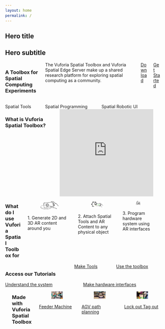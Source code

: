 ```yaml
---
layout: home
permalink: /
---
```

<!--- references for styling: https://bulma.io/documentation/ --->

<section class="hero">
  <div class="hero-body">
    <div class="container">
      <h1 class="title">
        Hero title
      </h1>
      <h2 class="subtitle">
        Hero subtitle
      </h2>
    </div>
  </div>
</section>
<div class="columns is-vcentered  is-multiline ">
  <div class="column is-full">
    <h3>A Toolbox for Spatial Computing Experiments</h3>
      </div>
      <div class="column">
    The Vuforia Spatial Toolbox and Vuforia Spatial Edge Server make up a shared research platform for exploring spatial computing as a community.
  </div>
  <div class="column is-one-fifth">
    <a class="button is-success is-outlined is-pulled-right" href="/docs/use">
         Download
       </a></div>
        <div class="column is-one-fifth">
    <a class="button is-success is-outlined is-pulled-right" href="/docs/use">
      Get Started
    </a>
  </div>
</div>

<div class="columns is-vcentered is-centered  is-multiline ">
  <div class="column is-one-third">
    <img src="resources/distance.gif" alt=""/>
    <div class="column is-full">
        Spatial Tools
    </div>
  </div>
  <div class="column is-one-third">
    <img src="resources/vst.gif" alt=""/>
    <div class="column is-full">
        Spatial Programming
    </div>
  </div>
  <div class="column is-one-third">
    <img src="resources/mir.gif" alt=""/>
    <div class="column is-full">
        Spatial Robotic UI
    </div>
  </div>
  <div class="column is-full">
  &nbsp;
    </div>
</div>


<div class="columns is-vcentered is-centered is-0  is-multiline ">
  <div class="column is-full">
    <h3>What is Vuforia Spatial Toolbox?</h3>
  </div><div class="column is-full" style="position: relative; width: 100%; height: 0; padding-bottom: 56.25%;">
              <iframe src="https://www.youtube.com/embed/JLP2t7yymnQ?rel=0" frameborder="0" allow="autoplay;" allowfullscreen class="video" style="position: absolute;top: 0; left: 0; width: 100%; height: 100%;">
              <img src = "resources/toolboxVideoPlaceholder.jpg" border = "0">
              </iframe>
       </div>
        <div class="column is-full">
         &nbsp;
           </div>
  </div>
  
  <div class="columns is-vcentered is-centered  is-multiline ">
  <div class="column is-full">
  <h3>What do I use Vuforia Spatial Toolbox for</h3>
  </div>
  <div class="column is-one-third">
  <figure class="image is-5by3">
    <img src="resources/what1.jpg" alt="Image of Reality Server"/>
    </figure>
    <div class="column is-info">
        1. Generate 2D and 3D AR content around you 
    </div>
  </div>
  <div class="column is-one-third">
  <figure class="image is-5by3">
    <img src="resources/what3.jpg" alt="Image of Reality Server"/>
    </figure>
    <div class="column">
        2. Attach Spatial Tools and AR  Content to any physical object
    </div>
  </div>
  <div class="column is-one-third">
  <figure class="image is-5by3">
    <img src="resources/what2.jpg" alt="Image of Reality Server"/>
    </figure>
    <div class="column">
        3. Program hardware system using AR interfaces
    </div>
  </div>
   <div class="column is-full">
    &nbsp;
      </div>
</div>

<div class="columns is-vcentered is-centered  is-multiline ">
 <div class="column is-full">
    <h3>Access our Tutorials</h3>
  </div>
  <div class="column is-half">
   <a class="button is-medium is-fullwidth is-info is-outlined" href="https://github.com/ptcrealitylab/vuforia-spatial-toolbox-documentation/tree/master/make%20tools">
   Make Tools</a>
  </div>
  <div class="column is-half">
   <a class="button is-medium is-fullwidth is-info is-outlined" href="https://github.com/ptcrealitylab/vuforia-spatial-toolbox-documentation/tree/master/use">
   Use the toolbox</a>
  </div>
  </div><div class="columns is-vcentered is-centered">
  <div class="column is-half">
   <a class="button is-medium is-fullwidth is-info is-outlined" href="https://github.com/ptcrealitylab/vuforia-spatial-toolbox-documentation/tree/master/understandSystem">
   Understand the system</a>
  </div>
  <div class="column is-half">
    <a class="button is-medium is-fullwidth is-info is-outlined" href="https://github.com/ptcrealitylab/vuforia-spatial-toolbox-documentation/tree/master/interfaceWithHardware">
    Make hardware interfaces</a>
  </div>
</div>


<div class="columns is-vcentered is-centered  is-multiline">
  <div class="column is-full">
    &nbsp;
 </div>
 <div class="column is-full">
    <h3>Made with Vuforia Spatial Toolbox</h3>
  </div>
  <div class="column is-one-third">
  <div class="card">
    <div class="card-image">
        <figure class="image is-5by3">
            <img src="resources/feeder.jpg" alt="Placeholder image">
        </figure>
    </div>
    <div class="card-content">
           <a href="https://www.ptc.com/en/about/reality-lab/portfolio/research/editing-reality">Feeder Machine</a>
    </div>
</div>
  </div>
  <div class="column is-one-third">
<div class="card">
    <div class="card-image">
        <figure class="image is-5by3">
            <img src="resources/frida.jpg" alt="Placeholder image">
        </figure>
    </div>
    <div class="card-content">
        <div class="content">
            <a href="https://www.ptc.com/en/about/reality-lab/portfolio/research/kinetic-ar">AGV path planning</a>
        </div>
    </div>
</div>
  </div>
    <div class="column is-one-third">
  <div class="card">
        <a href="https://www.ptc.com/en/about/reality-lab/portfolio/experiment/editing-ar-in-space">
        <div class="card-image">
          <figure class="image is-5by3">
              <img src="resources/loto.jpg" alt="Placeholder image">
          </figure>      
      </div>
      <div class="card-content">
          Lock out Tag out
      </div>
      </a>
  </div>
  </div>
  </div>